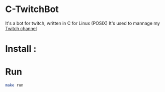 # C-TwitchBot
It's a bot for twitch, written in C for Linux (POSIX)
It's used to mannage my [Twitch channel](https://twitch.tv/raizi_style)


# Install : 

# Run

```Bash
make run
```

